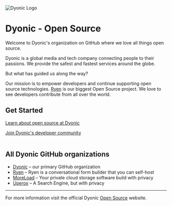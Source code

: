 ![Dyonic Logo](https://github.com/dyonc/.github/blob/e3d3fe868a82bcbd7b13f31c2ba3caece7d0323d/profile/Dyonic-Banner.png "Open source at Oracle. Everyone is invited. Let's collaborate together")

# Dyonic - Open Source

Welcome to Dyonic's organization on GitHub where we love all things open source.

Dyonic is a global media and tech company connecting people to their passions. We provide the safest and fastest services around the globe.

But what has guided us along the way?

Our mission is to empower developers and continue supporting open source technologies. [Ryen](https://ryen.org) is our biggest Open Source project. We love to see developers contribute from all over the world.

## Get Started

[Learn about open source at Dyonic](https://dyonic.co/open-source/)

[Join Dyonic's developer community](https://github.com/dyonc)<br><br>

## All Dyonic GitHub organizations

* [Dyonic](https://github.com/dyonc) – our primary GitHub organization
* [Ryen](https://github.com/weareryen) – Ryen is a conversational form builder that you can self-host
* [MoreLoad](https://github.com/MoreLoad) – Your private cloud storage software build with privacy
* [Uperox](https://github.com/uperox) – A Search Engine, but with privacy

----

For more information visit the official Dyonic [Open Source](https://opensource.dyonic.co) website.
